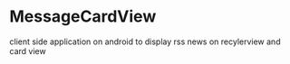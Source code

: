 # MessageCardView
client side application on android to display rss news on recylerview and card view
